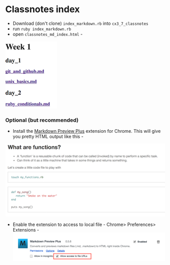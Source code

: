# Classnotes index

- Download (don't clone) `index_markdown.rb` into `cx3_7_classnotes`
- run `ruby index_markdown.rb`
- open `classnotes_md_index.html` - 

![alt text](https://github.com/abazlinton/classnotes_md_index/blob/master/index.png "Index")


### Optional (but recommended) 
- Install the [Markdown Preview Plus](https://chrome.google.com/webstore/detail/markdown-preview-plus/febilkbfcbhebfnokafefeacimjdckgl) extension for Chrome. This will give you pretty HTML output like this -

![alt text](https://github.com/abazlinton/classnotes_md_index/blob/master/html_output.png "HTML output")
- Enable the extension to access to local file - Chrome> Preferences> Extensions -
![alt text](https://github.com/abazlinton/classnotes_md_index/blob/master/local_files.png "Local files")
